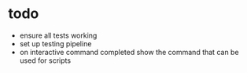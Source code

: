 # todo
- ensure all tests working
- set up testing pipeline
- on interactive command completed show the command that can be used for scripts